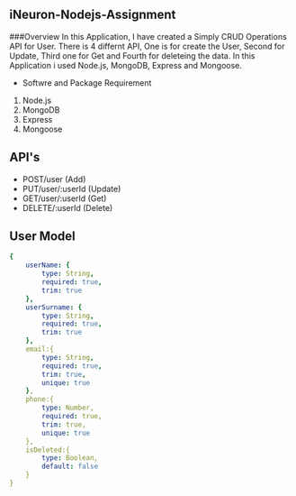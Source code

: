 ## iNeuron-Nodejs-Assignment

###Overview
         In this Application, I have created a Simply CRUD Operations API for User. There is 4 differnt API, One is for create the User, Second for Update, Third one for Get and Fourth for deleteing the data. In this Application i used Node.js, MongoDB, Express and Mongoose.

- Softwre and Package Requirement

1. Node.js
2. MongoDB
3. Express
4. Mongoose

## API's

- POST/user (Add)
- PUT/user/:userId (Update)
- GET/user/:userId (Get)
- DELETE/:userId (Delete)

## User Model

```yaml
{
    userName: {
        type: String,
        required: true,
        trim: true
    },
    userSurname: {
        type: String,
        required: true,
        trim: true
    },
    email:{
        type: String,
        required: true,
        trim: true,
        unique: true
    },
    phone:{
        type: Number,
        required: true,
        trim: true,
        unique: true
    },
    isDeleted:{
        type: Boolean,
        default: false
    }
}
```
